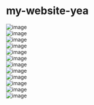 # my-website-yea


![image](https://user-images.githubusercontent.com/100679013/175824672-7c48313a-a988-4c59-ba7d-132301f0156a.png) <br>
![image](https://user-images.githubusercontent.com/100679013/175824698-907b0059-6bce-4fc5-80eb-2de49691a8d0.png) <br>
![image](https://user-images.githubusercontent.com/100679013/175824834-4470df1f-c5a4-49df-82aa-41f56255a676.png)<br>
![image](https://user-images.githubusercontent.com/100679013/175824843-396db05c-4aef-43e3-90b7-1c076d1eea82.png)<br>
![image](https://user-images.githubusercontent.com/100679013/175824853-8cdac96a-b41d-483b-b979-426fe2f04755.png)<br>
![image](https://user-images.githubusercontent.com/100679013/175824864-e9ea0168-ae19-40a6-aded-2f2bba3b9993.png)<br>
![image](https://user-images.githubusercontent.com/100679013/175824874-5b146f5b-7291-434f-8099-37bd6f6b038b.png)<br>
![image](https://user-images.githubusercontent.com/100679013/175824895-0a98e690-42ff-4e11-8095-c334ee336b23.png)<br>
![image](https://user-images.githubusercontent.com/100679013/175824902-794f4a59-41ae-4511-907d-517ac4a44db1.png)<br>
![image](https://user-images.githubusercontent.com/100679013/175824906-ae184cb9-59c1-4873-927e-5f99a0a962e1.png)<br>
![image](https://user-images.githubusercontent.com/100679013/175824924-9da50a5f-e284-409b-ad17-d807a22fb5dc.png)<br>
![image](https://user-images.githubusercontent.com/100679013/175824933-c087276c-61a0-47c9-b5f5-6d65183f3bd1.png)<br>

